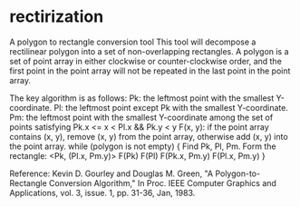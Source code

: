 # rectirization
A polygon to rectangle conversion tool
This tool will decompose a rectilinear polygon into a set of non-overlapping rectangles.
A polygon is a set of point array in either clockwise or counter-clockwise order, and the first point in the point array will not be repeated in the last point in the point array.

The key algorithm is as follows:
Pk: the leftmost point with the smallest Y-coordinate.
Pl: the leftmost point except Pk with the smallest Y-coordinate.
Pm: the leftmost point with the smallest Y-coordinate among the set of points satisfying Pk.x <= x < Pl.x && Pk.y < y
F(x, y): if the point array contains (x, y), remove (x, y) from the point array, otherwise add (x, y) into the point array.
while (polygon is not empty) {
    Find Pk, Pl, Pm.
    Form the rectangle: <Pk, (Pl.x, Pm.y)>
    F(Pk)
    F(Pl)
    F(Pk.x, Pm.y)
    F(Pl.x, Pm.y)
}

Reference: 
Kevin D. Gourley and Douglas M. Green, "A Polygon-to-Rectangle Conversion Algorithm," In Proc. IEEE Computer Graphics and Applications, vol. 3, issue. 1, pp. 31-36, Jan, 1983.
